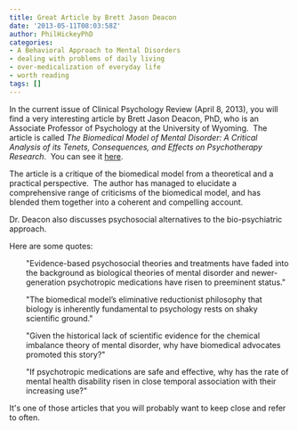 ```yaml
---
title: Great Article by Brett Jason Deacon
date: '2013-05-11T08:03:58Z'
author: PhilHickeyPhD
categories:
- A Behavioral Approach to Mental Disorders
- dealing with problems of daily living
- over-medicalization of everyday life
- worth reading
tags: []
---
```


In the current issue of Clinical Psychology Review (April 8, 2013), you will find a very interesting article by Brett Jason Deacon, PhD, who is an Associate Professor of Psychology at the University of Wyoming.  The article is called <i>The Biomedical Model of Mental Disorder: A Critical Analysis of its Tenets, Consequences, and Effects on Psychotherapy Research</i>.  You can see it <a href="https://www.behaviorismandmentalhealth.com/wp-content/uploads/2016/03/Deacon-biomedical-model-and-stigma-2013.pdf">here</a>.

The article is a critique of the biomedical model from a theoretical and a practical perspective.  The author has managed to elucidate a comprehensive range of criticisms of the biomedical model, and has blended them together into a coherent and compelling account.

Dr. Deacon also discusses psychosocial alternatives to the bio-psychiatric approach.

Here are some quotes:
<p style="padding-left: 30px;">"Evidence-based psychosocial theories and treatments have faded into the background as biological theories of mental disorder and newer-generation psychotropic medications have risen to preeminent status."</p>
<p style="padding-left: 30px;">"The biomedical model’s eliminative reductionist philosophy that biology is inherently fundamental to psychology rests on shaky scientific ground."</p>
<p style="padding-left: 30px;">"Given the historical lack of scientific evidence for the chemical imbalance theory of mental disorder, why have biomedical advocates promoted this story?"</p>
<p style="padding-left: 30px;">"If psychotropic medications are safe and effective, why has the rate of mental health disability risen in close temporal association with their increasing use?"</p>
It's one of those articles that you will probably want to keep close and refer to often.

&nbsp;